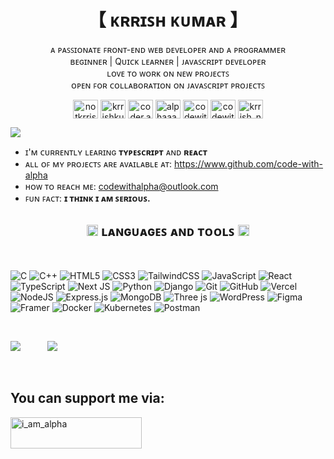 <h1 align="center"> 【 ᴋʀʀɪꜱʜ ᴋᴜᴍᴀʀ 】</h1>
<p align="center">
  <!-- ᴀ ꜱᴏꜰᴛᴡᴀʀᴇ ᴇɴɢɪɴᴇᴇʀ.<br/> -->
  ᴀ ᴘᴀꜱꜱɪᴏɴᴀᴛᴇ ꜰʀᴏɴᴛ-ᴇɴᴅ ᴡᴇʙ ᴅᴇᴠᴇʟᴏᴘᴇʀ ᴀɴᴅ ᴀ ᴘʀᴏɢʀᴀᴍᴍᴇʀ <br/>
  ʙᴇɢɪɴɴᴇʀ | Qᴜɪᴄᴋ ʟᴇᴀʀɴᴇʀ | ᴊᴀᴠᴀꜱᴄʀɪᴘᴛ ᴅᴇᴠᴇʟᴏᴘᴇʀ<br/>
  ʟᴏᴠᴇ ᴛᴏ ᴡᴏʀᴋ ᴏɴ ɴᴇᴡ ᴘʀᴏᴊᴇᴄᴛꜱ<br/>
  ᴏᴘᴇɴ ꜰᴏʀ ᴄᴏʟʟᴀʙᴏʀᴀᴛɪᴏɴ ᴏɴ ᴊᴀᴠᴀꜱᴄʀɪᴘᴛ ᴘʀᴏᴊᴇᴄᴛꜱ<br/>
  <!-- ꜱᴏᴍᴇ ᴘʀᴏꜰɪʟᴇꜱ ʏᴏᴜ ᴍᴀʏ ᴡᴀɴᴛ ᴛᴏ ꜱᴇᴇ.<br/> -->

</p>
 

<!-- <h3 align="left">Connect with me:</h3> -->
<p align="center">
<a href="https://twitter.com/@notkrrishna" target="blank"><img align="center" src="https://raw.githubusercontent.com/rahuldkjain/github-profile-readme-generator/master/src/images/icons/Social/twitter.svg" alt="notkrrishna" height="30" width="40" /></a>
<a href="https://linkedin.com/in/krrishkumar" target="blank"><img align="center" src="https://raw.githubusercontent.com/rahuldkjain/github-profile-readme-generator/master/src/images/icons/Social/linked-in-alt.svg" alt="krrishkumar" height="30" width="40" /></a>
<a href="https://fb.com/coder.alpha" target="blank"><img align="center" src="https://raw.githubusercontent.com/rahuldkjain/github-profile-readme-generator/master/src/images/icons/Social/facebook.svg" alt="coder.alpha" height="30" width="40" /></a>
<a href="https://instagram.com/not__alpha" target="blank"><img align="center" src="https://raw.githubusercontent.com/rahuldkjain/github-profile-readme-generator/master/src/images/icons/Social/instagram.svg" alt="alphaaa.aa" height="30" width="40" /></a>
<a href="https://hashnode.com/@codewithalpha" target="blank"><img align="center" src="https://raw.githubusercontent.com/rahuldkjain/github-profile-readme-generator/master/src/images/icons/Social/hashnode.svg" alt="codewithalpha" height="30" width="40" /></a>
<a href="https://www.youtube.com/@codewithalphadotcom" target="blank"><img align="center" src="https://raw.githubusercontent.com/rahuldkjain/github-profile-readme-generator/master/src/images/icons/Social/youtube.svg" alt="codewithalphadotcom" height="30" width="40" /></a>
<a href="https://www.leetcode.com/krrish_na" target="blank"><img align="center" src="https://raw.githubusercontent.com/rahuldkjain/github-profile-readme-generator/master/src/images/icons/Social/leet-code.svg" alt="krrish_na" height="30" width="40" /></a>
</p>

<!-- <p align="center">
 <a href="https://fb.com/coder.alpha" target="blank"><img src="https://raw.githubusercontent.com/rahuldkjain/github-profile-readme-generator/master/src/images/icons/Social/facebook.svg" alt="Krrishna" height="30" width="40" /></a>
  <a href="https://instagram.com/alphaaa.aa" target="blank"><img src="https://raw.githubusercontent.com/rahuldkjain/github-profile-readme-generator/master/src/images/icons/Social/instagram.svg" alt="Krrishna" height="30" width="40" /></a>
  <a href="https://www.linkedin.com/in/krrish-kumar-233648300/" target="blank"><img src="https://raw.githubusercontent.com/rahuldkjain/github-profile-readme-generator/master/src/images/icons/Social/linked-in-alt.svg" alt="Krrishna" height="30" width="40" /></a>
  <a href="https://youtube.com/@codewithalphadotcom" target="blank"><img src="https://raw.githubusercontent.com/rahuldkjain/github-profile-readme-generator/master/src/images/icons/Social/youtube.svg" alt="Krrishna" height="30" width="40" /></a>
</p> -->

![](https://visitcount.itsvg.in/api?id=code-with-alpha&icon=0&color=6)

- ɪ'ᴍ ᴄᴜʀʀᴇɴᴛʟʏ ʟᴇᴀʀɪɴɢ **ᴛʏᴘᴇꜱᴄʀɪᴘᴛ** ᴀɴᴅ **ʀᴇᴀᴄᴛ**
- ᴀʟʟ ᴏꜰ ᴍʏ ᴘʀᴏᴊᴇᴄᴛꜱ ᴀʀᴇ ᴀᴠᴀɪʟᴀʙʟᴇ ᴀᴛ: https://www.github.com/code-with-alpha
- ʜᴏᴡ ᴛᴏ ʀᴇᴀᴄʜ ᴍᴇ: codewithalpha@outlook.com
- ꜰᴜɴ ꜰᴀᴄᴛ: **ɪ ᴛʜɪɴᴋ ɪ ᴀᴍ ꜱᴇʀɪᴏᴜꜱ.**

<h2 align="center"> <img src = "https://media2.giphy.com/media/QssGEmpkyEOhBCb7e1/giphy.gif?cid=ecf05e47a0n3gi1bfqntqmob8g9aid1oyj2wr3ds3mg700bl&rid=giphy.gif" width = 18px> ʟᴀɴɢᴜᴀɢᴇꜱ ᴀɴᴅ ᴛᴏᴏʟꜱ <img src = "https://media2.giphy.com/media/QssGEmpkyEOhBCb7e1/giphy.gif?cid=ecf05e47a0n3gi1bfqntqmob8g9aid1oyj2wr3ds3mg700bl&rid=giphy.gif" width = 18px> </h2> <br>

![C](https://img.shields.io/badge/C-%2300599C.svg?style=flat&logo=c&logoColor=white) ![C++](https://img.shields.io/badge/C++-%2300599C.svg?style=flat&logo=c%2B%2B&logoColor=white) ![HTML5](https://img.shields.io/badge/HTML-%23E34F26.svg?style=flat&logo=html5&logoColor=white) ![CSS3](https://img.shields.io/badge/CSS-%231572B6.svg?style=flat&logo=css3&logoColor=white) ![TailwindCSS](https://img.shields.io/badge/TailwindCSS-%2338B2AC.svg?style=flat&logo=tailwind-css&logoColor=white) ![JavaScript](https://img.shields.io/badge/Javascript-%23323330.svg?style=flat&logo=javascript&logoColor=%23F7DF1E) ![React](https://img.shields.io/badge/React-%2320232a.svg?style=flat&logo=react&logoColor=%2361DAFB) ![TypeScript](https://img.shields.io/badge/Typescript-%23007ACC.svg?style=flat&logo=typescript&logoColor=white) ![Next JS](https://img.shields.io/badge/Next_JS-black?style=flat&logo=next.js&logoColor=white) ![Python](https://img.shields.io/badge/PYTHON-3670A0?style=flat&logo=python&logoColor=ffdd54) ![Django](https://img.shields.io/badge/Django-%23092E20.svg?style=flat&logo=django&logoColor=white) ![Git](https://img.shields.io/badge/GIT-%23F05033.svg?style=flat&logo=git&logoColor=white) ![GitHub](https://img.shields.io/badge/Github-%23121011.svg?style=flat&logo=github&logoColor=white) <!-- ![Markdown](https://img.shields.io/badge/markdown-%23000000.svg?style=flat&logo=markdown&logoColor=white)  ![DigitalOcean](https://img.shields.io/badge/DigitalOcean-%230167ff.svg?style=flat&logo=digitalOcean&logoColor=white) ![Netlify](https://img.shields.io/badge/netlify-%23000000.svg?style=flat&logo=netlify&logoColor=#00C7B7) ![GithubPages](https://img.shields.io/badge/github%20pages-121013?style=flat&logo=github&logoColor=white) ![Render](https://img.shields.io/badge/Render-%46E3B7.svg?style=flat&logo=render&logoColor=white) --> ![Vercel](https://img.shields.io/badge/Vercel-%23000000.svg?style=flat&logo=vercel&logoColor=white) <!-- ![Ant-Design](https://img.shields.io/badge/-AntDesign-%230170FE?style=flat&logo=ant-design&logoColor=white) ![Chakra](https://img.shields.io/badge/chakra-%234ED1C5.svg?style=flat&logo=chakraui&logoColor=white) ![Bootstrap](https://img.shields.io/badge/bootstrap-%238511FA.svg?style=flat&logo=bootstrap&logoColor=white) --> ![NodeJS](https://img.shields.io/badge/Node.JS-6DA55F?style=flat&logo=node.js&logoColor=white) ![Express.js](https://img.shields.io/badge/Express.JS-%23404d59.svg?style=flat&logo=express&logoColor=%2361DAFB) ![MongoDB](https://img.shields.io/badge/MongoDB-%234ea94b.svg?style=flat&logo=mongodb&logoColor=white) <!-- ![Green Sock](https://img.shields.io/badge/green%20sock-88CE02?style=flat&logo=greensock&logoColor=white) ![Nodemon](https://img.shields.io/badge/NODEMON-%23323330.svg?style=flat&logo=nodemon&logoColor=%BBDEAD) ![Insomnia](https://img.shields.io/badge/Insomnia-black?style=flat&logo=insomnia&logoColor=5849BE) ![JWT](https://img.shields.io/badge/JWT-black?style=flat&logo=JSON%20web%20tokens) ![NPM](https://img.shields.io/badge/NPM-%23CB3837.svg?style=flat&logo=npm&logoColor=white)     ![Socket.io](https://img.shields.io/badge/Socket.io-black?style=flat&logo=socket.io&badgeColor=010101) ![Zod](https://img.shields.io/badge/zod-%233068b7.svg?style=flat&logo=zod&logoColor=white) --> ![Three js](https://img.shields.io/badge/ThreeJS-black?style=flat&logo=three.js&logoColor=white)   ![WordPress](https://img.shields.io/badge/WordPress-%23117AC9.svg?style=flat&logo=WordPress&logoColor=white) <!-- ![Prisma](https://img.shields.io/badge/Prisma-3982CE?style=flat&logo=Prisma&logoColor=white) --> ![Figma](https://img.shields.io/badge/Figma-%23F24E1E.svg?style=flat&logo=figma&logoColor=white) ![Framer](https://img.shields.io/badge/Framer-black?style=flat&logo=framer&logoColor=blue)  ![Docker](https://img.shields.io/badge/Docker-%230db7ed.svg?style=flat&logo=docker&logoColor=white) ![Kubernetes](https://img.shields.io/badge/Kubernetes-%23326ce5.svg?style=flat&logo=kubernetes&logoColor=white) ![Postman](https://img.shields.io/badge/Postman-FF6C37?style=flat&logo=postman&logoColor=white)

<!-- ![C](https://img.shields.io/badge/c-%2300599C.svg?style=for-the-badge&logo=c&logoColor=white) ![C++](https://img.shields.io/badge/c++-%2300599C.svg?style=for-the-badge&logo=c%2B%2B&logoColor=white) ![HTML5](https://img.shields.io/badge/html5-%23E34F26.svg?style=for-the-badge&logo=html5&logoColor=white) ![CSS3](https://img.shields.io/badge/css3-%231572B6.svg?style=for-the-badge&logo=css3&logoColor=white) ![Bootstrap](https://img.shields.io/badge/bootstrap-%238511FA.svg?style=for-the-badge&logo=bootstrap&logoColor=white) ![TailwindCSS](https://img.shields.io/badge/tailwindcss-%2338B2AC.svg?style=for-the-badge&logo=tailwind-css&logoColor=white) ![JavaScript](https://img.shields.io/badge/javascript-%23323330.svg?style=for-the-badge&logo=javascript&logoColor=%23F7DF1E) ![Python](https://img.shields.io/badge/python-3670A0?style=for-the-badge&logo=python&logoColor=ffdd54) ![TypeScript](https://img.shields.io/badge/typescript-%23007ACC.svg?style=for-the-badge&logo=typescript&logoColor=white) ![React](https://img.shields.io/badge/react-%2320232a.svg?style=for-the-badge&logo=react&logoColor=%2361DAFB) ![Vite](https://img.shields.io/badge/vite-%23646CFF.svg?style=for-the-badge&logo=vite&logoColor=white) ![NodeJS](https://img.shields.io/badge/node.js-6DA55F?style=for-the-badge&logo=node.js&logoColor=white) ![MongoDB](https://img.shields.io/badge/MongoDB-%234ea94b.svg?style=for-the-badge&logo=mongodb&logoColor=white) ![WordPress](https://img.shields.io/badge/WordPress-%23117AC9.svg?style=for-the-badge&logo=WordPress&logoColor=white)    ![Vercel](https://img.shields.io/badge/vercel-%23000000.svg?style=for-the-badge&logo=vercel&logoColor=white) <!-- ![Heroku](https://img.shields.io/badge/heroku-%23430098.svg?style=for-the-badge&logo=heroku&logoColor=white) --> <!-- ![Netlify](https://img.shields.io/badge/netlify-%23000000.svg?style=for-the-badge&logo=netlify&logoColor=#00C7B7) ![Nodemon](https://img.shields.io/badge/NODEMON-%23323330.svg?style=for-the-badge&logo=nodemon&logoColor=%BBDEAD) -->      <!-- ![Adobe Dreamweaver](https://img.shields.io/badge/Adobe%20Dreamweaver-FF61F6.svg?style=for-the-badge&logo=Adobe%20Dreamweaver&logoColor=white) ![Adobe Illustrator](https://img.shields.io/badge/adobe%20illustrator-%23FF9A00.svg?style=for-the-badge&logo=adobe%20illustrator&logoColor=white) --> <!-- ![Adobe Lightroom](https://img.shields.io/badge/Adobe%20Lightroom-31A8FF.svg?style=for-the-badge&logo=Adobe%20Lightroom&logoColor=white) ![Adobe XD](https://img.shields.io/badge/Adobe%20XD-470137?style=for-the-badge&logo=Adobe%20XD&logoColor=#FF61F6) ![Adobe Premiere Pro](https://img.shields.io/badge/Adobe%20Premiere%20Pro-9999FF.svg?style=for-the-badge&logo=Adobe%20Premiere%20Pro&logoColor=white) ![Adobe Photoshop](https://img.shields.io/badge/adobe%20photoshop-%2331A8FF.svg?style=for-the-badge&logo=adobe%20photoshop&logoColor=white) ![Canva](https://img.shields.io/badge/Canva-%2300C4CC.svg?style=for-the-badge&logo=Canva&logoColor=white) -->
<br/>

<!-- ![](https://github-readme-stats.vercel.app/api?username=code-with-alpha&theme=tokyonight&hide_border=false&include_all_commits=false&count_private=false)<br/> -->
 ![](https://github-readme-stats.vercel.app/api/top-langs/?username=code-with-alpha&theme=tokyonight&hide_border=false&include_all_commits=false&count_private=false&layout=compact) &nbsp; &nbsp; &nbsp; &nbsp; &nbsp;
![](https://github-readme-streak-stats.herokuapp.com/?user=code-with-alpha&theme=tokyonight&hide_border=false)
<!-- ### ✍️ Random Dev Quote
![](https://quotes-github-readme.vercel.app/api?type=vertical&theme=radical)

### 🔝 Top Contributed Repo
![](https://github-contributor-stats.vercel.app/api?username=code-with-alpha&limit=5&theme=dark&combine_all_yearly_contributions=true) -->
<!-- ### 💰You can Support me here:
  [![BuyMeACoffee](https://img.shields.io/badge/Buy%20Me%20a%20Coffee-ffdd00?style=for-the-badge&logo=buy-me-a-coffee&logoColor=black)](https://buymeacoffee.com/i_am_alpha) -->
<br>

## You can support me via:
<p><a href="https://www.buymeacoffee.com/i_am_alpha"> <img align="left" src="https://cdn.buymeacoffee.com/buttons/v2/default-yellow.png" height="50" width="210" alt="i_am_alpha" /></a></p>

<!-- <a href="https://ko-fi.com/codewithalpha"> <img align="left" src="https://cdn.ko-fi.com/cdn/kofi3.png?v=3" height="50" width="210" alt="codewithalpha" /></a> -->

  
<!-- Proudly created with GPRM ( https://gprm.itsvg.in ) -->
